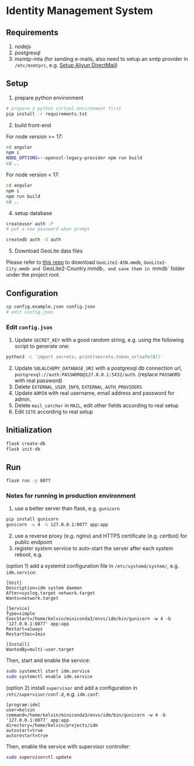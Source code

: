 # Identity Management System

## Requirements

1. nodejs
2. postgresql
3. msmtp-mta (for sending e-mails, also need to setup an smtp provider in `/etc/msmtprc`, e.g. [Setup Aliyun DirectMail](https://gist.github.com/tjumyk/342611a2b2e7c5f12a9ea9d1162c8b26))

## Setup

1. prepare python environment
```bash
# prepare a python virtual environment first
pip install -r requirements.txt
```

2. build front-end

For node version >= 17:
```bash
cd angular
npm i
NODE_OPTIONS=--openssl-legacy-provider npm run build
cd ..
```

For node version < 17:
```bash
cd angular
npm i
npm run build
cd ..
```

4. setup database
```bash
createuser auth -P
# put a new password when prompt

createdb auth -O auth
```

5. Download GeoLite data files

Please refer to [this repo](https://github.com/P3TERX/GeoLite.mmdb) to download `GeoLite2-ASN.mmdb`, `GeoLite2-City.mmdb and `GeoLite2-Country.mmdb`, and save them in `mmdb` folder under the project root.

## Configuration

```bash
cp config.example.json config.json
# edit config.json
```

### Edit `config.json`

1. Update `SECRET_KEY` with a good random string, e.g. using the following script to generate one:
```bash
python3 -c 'import secrets; print(secrets.token_urlsafe(8))'
```

2. Update `SQLALCHEMY_DATABASE_URI` with a postgresql db connection url, `postgresql://auth:PASSWORD@127.0.0.1:5432/auth`. (replace `PASSWORD` with real password)
3. Delete `EXTERNAL_USER_INFO`, `EXTERNAL_AUTH_PROVIDERS`
4. Update `ADMIN` with real username, email address and password for admin.
5. Delete `mail_catcher` in `MAIL`, edit other fields according to real setup
6. Edit `SITE` according to real setup

## Initialization

```bash
flask create-db
flask init-db
```

## Run
```bash
flask run -p 8077
```
### Notes for running in production environment
1. use a better server than flask, e.g. `gunicorn`

```bash
pip install gunicorn
gunicorn -w 4 -b 127.0.0.1:8077 app:app
```
2. use a reverse proxy (e.g. nginx) and HTTPS certificate (e.g. certbot) for public endpoint
3. register system service to auto-start the server after each system reboot, e.g.

(option 1) add a systemd configuration file in `/etc/systemd/system/`, e.g. `idm.service`:
```
[Unit]
Description=idm system daemon
After=syslog.target network.target
Wants=network.target

[Service]
Type=simple
ExecStart=/home/kelvin/miniconda3/envs/idm/bin/gunicorn -w 4 -b '127.0.0.1:8077' app:app
Restart=always
RestartSec=1min

[Install]
WantedBy=multi-user.target
```

Then, start and enable the service:
```bash
sudo systemctl start idm.service
sudo systemctl enable idm.service
```

(option 2) install `supervisor` and add a configuration in `/etc/supervisor/conf.d`, e.g. `idm.conf`:
```
[program:idm]
user=kelvin
command=/home/kelvin/miniconda3/envs/idm/bin/gunicorn -w 4 -b '127.0.0.1:8077' app:app
directory=/home/kelvin/projects/idm
autostart=true
autorestart=true
```

Then, enable the service with supervisor controller:
```bash
sudo supervisorctl update
```
